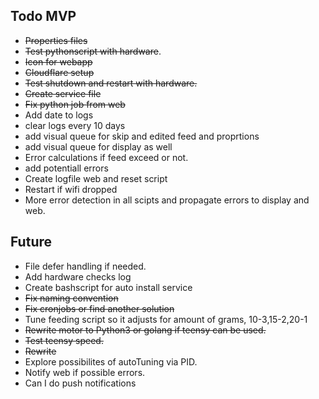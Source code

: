 ## Todo MVP

- ~~Properties files~~
- ~~Test pythonscript with hardware~~.
- ~~Icon for webapp~~
- ~~Cloudflare setup~~
- ~~Test shutdown and restart with hardware.~~
- ~~Create service file~~
- ~~Fix python job from web~~
- Add date to logs
- clear logs every 10 days
- add visual queue for skip and edited feed  and proprtions
- add visual queue for display as well
- Error calculations if feed exceed or not.
- add potentiall errors
- Create logfile web and reset script
- Restart if wifi dropped
- More error detection in all scipts and propagate errors to display and web.


## Future

- File defer handling if needed.
- Add hardware checks log
- Create bashscript for auto install service
- ~~Fix naming convention~~
- ~~Fix cronjobs or find another solution~~
- Tune feeding script so it adjusts for amount of grams, 10-3,15-2,20-1
- ~~Rewrite motor to Python3 or golang if teensy can be used.~~
- ~~Test teensy speed.~~
- ~~Rewrite~~
- Explore possibilites of autoTuning via PID.
- Notify web if possible errors.
- Can I do push notifications